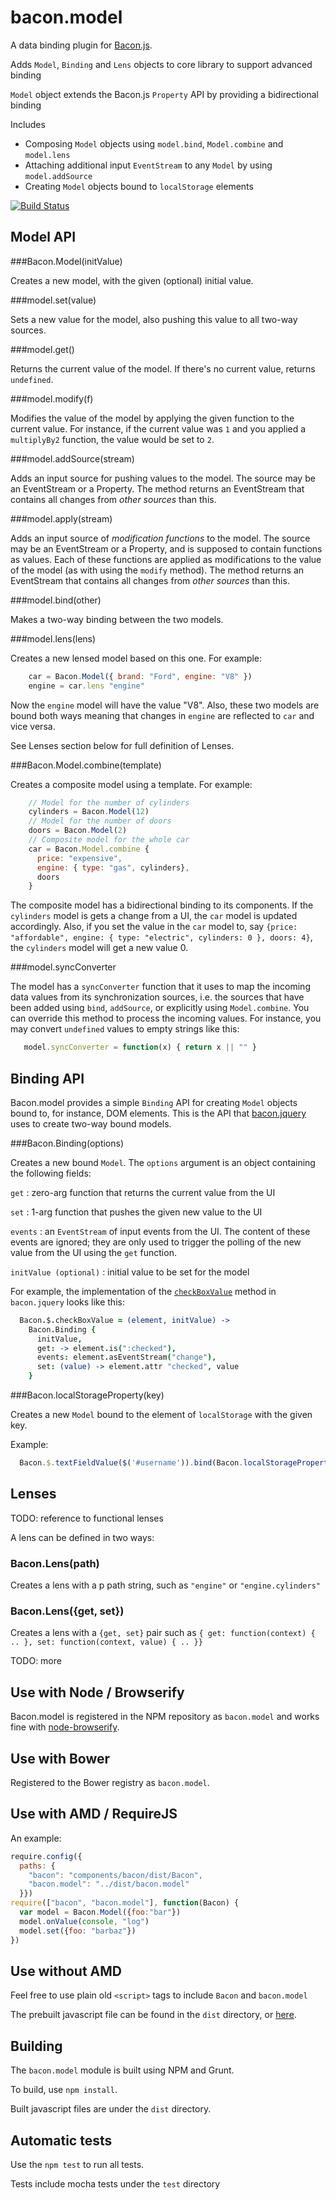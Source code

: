 # bacon.model

A data binding plugin for [Bacon.js](https://github.com/baconjs/bacon.js).

Adds `Model`, `Binding` and `Lens` objects to core library to support advanced binding

`Model` object extends the Bacon.js `Property` API by providing a bidirectional binding

Includes

- Composing `Model` objects using `model.bind`, `Model.combine` and `model.lens`
- Attaching additional input `EventStream` to any `Model` by using
  `model.addSource`
- Creating `Model` objects bound to `localStorage` elements

[![Build Status](https://api.travis-ci.org/wolfflow/bacon.model.png)](https://travis-ci.org/wolfflow/bacon.model)

## Model API

###Bacon.Model(initValue)

Creates a new model, with the given (optional) initial value.

###model.set(value)

Sets a new value for the model, also pushing this
value to all two-way sources.

###model.get()

Returns the current value of the model. If there's no current value,
returns `undefined`.

###model.modify(f)

Modifies the value of the model by applying the
given function to the current value. For instance, if the current value
was `1` and you applied a `multiplyBy2` function, the value would be set
to `2`.

###model.addSource(stream)

Adds an input source for pushing values to
the model. The source may be an EventStream or a Property. The method
returns an EventStream that contains all changes from *other sources*
than this.

###model.apply(stream)

Adds an input source of *modification functions* to the model. The source may be an EventStream or a Property, and is supposed to contain functions as values. Each of these functions are applied as modifications to the value of the model (as with using the `modify` method). The method returns an EventStream that contains all changes from *other sources* than this.

###model.bind(other)

Makes a two-way binding between the two models.

###model.lens(lens)

Creates a new lensed model based on this one. For example:

```js
    car = Bacon.Model({ brand: "Ford", engine: "V8" })
    engine = car.lens "engine"
```

Now the `engine` model will have the value "V8". Also, these two models
are bound both ways meaning that changes in `engine` are reflected to
`car` and vice versa.

See Lenses section below for full definition of Lenses.

###Bacon.Model.combine(template)

Creates a composite model using a template. For example:

```js
    // Model for the number of cylinders
    cylinders = Bacon.Model(12)
    // Model for the number of doors
    doors = Bacon.Model(2)
    // Composite model for the whole car
    car = Bacon.Model.combine {
      price: "expensive",
      engine: { type: "gas", cylinders},
      doors
    }
```

The composite model has a bidirectional binding to its components. If
the `cylinders` model is gets a change from a UI, the `car` model is
updated accordingly. Also, if you set the value in the `car` model to,
say `{price: "affordable", engine: { type: "electric", cylinders: 0 },
doors: 4}`, the `cylinders` model will get a new value 0.

###model.syncConverter

The model has a `syncConverter` function that it uses to map the
incoming data values from its synchronization sources, i.e. the sources
that have been added using `bind`, `addSource`, or explicitly using
`Model.combine`. You can override this method to process the incoming
values. For instance, you may convert `undefined` values to empty
strings like this:

```js
   model.syncConverter = function(x) { return x || "" }
```

## Binding API

Bacon.model provides a simple `Binding` API for creating `Model` objects bound to,
for instance, DOM elements. This is the API that [bacon.jquery](https://github.com/baconjs/bacon.jquery)
uses to create two-way bound models.

###Bacon.Binding(options)

Creates a new bound `Model`. The `options` argument is an object containing the following fields:

`get` : zero-arg function that returns the current value from the UI

`set` : 1-arg function that pushes the given new value to the UI

`events` : an `EventStream` of input events from the UI. The content of
these events are ignored; they are only used to trigger the polling of
the new value from the UI using the `get` function.

`initValue (optional)` : initial value to be set for the model

For example, the implementation of the [`checkBoxValue`](https://github.com/baconjs/bacon.jquery#baconcheckboxvaluefield--initvalue) 
method in `bacon.jquery` looks like this:

```coffeescript
  Bacon.$.checkBoxValue = (element, initValue) ->
    Bacon.Binding {
      initValue,
      get: -> element.is(":checked"),
      events: element.asEventStream("change"),
      set: (value) -> element.attr "checked", value
    }
```

###Bacon.localStorageProperty(key)

Creates a new `Model` bound to the element of `localStorage` with the given key.

Example:

```javascript
  Bacon.$.textFieldValue($('#username')).bind(Bacon.localStorageProperty('username'));
```

## Lenses 

TODO: reference to functional lenses

A lens can be defined in two ways:

### Bacon.Lens(path)

Creates a lens with a p path string, such as `"engine"` or `"engine.cylinders"`

### Bacon.Lens({get, set})

Creates a lens with a `{get, set}` pair such as `{ get: function(context) { .. }, set: function(context, value)
  { .. }}`

TODO: more

## Use with Node / Browserify

Bacon.model is registered in the NPM repository as `bacon.model` and works fine with [node-browserify](https://github.com/substack/node-browserify).

## Use with Bower

Registered to the Bower registry as `bacon.model`.

## Use with AMD / RequireJS

An example:

```js
require.config({
  paths: {
    "bacon": "components/bacon/dist/Bacon",
    "bacon.model": "../dist/bacon.model"
  }})
require(["bacon", "bacon.model"], function(Bacon) {
  var model = Bacon.Model({foo:"bar"})
  model.onValue(console, "log")
  model.set({foo: "barbaz"})
})
```
## Use without AMD

Feel free to use plain old `<script>` tags to include `Bacon` and `bacon.model`

The prebuilt javascript file can be found in the `dist` directory, or [here](https://raw.github.com/baconjs/bacon.model/master/dist/bacon.model.js).

## Building

The `bacon.model` module is built using NPM and Grunt.

To build, use `npm install`.

Built javascript files are under the `dist` directory.

## Automatic tests

Use the `npm test` to run all tests.

Tests include mocha tests under the `test` directory
